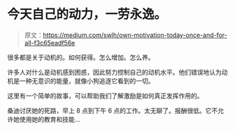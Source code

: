 # 今天自己的动力，一劳永逸。

> 原文：<https://medium.com/swlh/own-motivation-today-once-and-for-all-f3c65eadf56e>

很多都是关于动机的。如何获得。怎么增加。怎么养。

许多人对什么是动机感到困惑，因此努力控制自己的动机水平。他们错误地认为动机是一种无意识的能量，就像小狗追逐它看到的一切。

这里有一个简单的故事，可以帮助我们了解激励是如何真正发挥作用的。

桑迪讨厌她的死路，早上 8 点到下午 6 点的工作。太无聊了。报酬很低。它不允许她使用她的教育和技能…